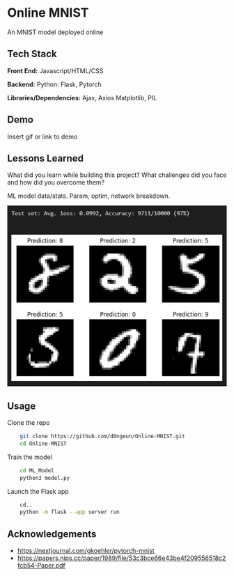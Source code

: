 
# Online MNIST

An MNIST model deployed online


## Tech Stack

**Front End:** Javascript/HTML/CSS

**Backend:** Python: Flask, Pytorch

**Libraries/Dependencies:**
    Ajax, Axios
    Matplotlib, PIL


## Demo

Insert gif or link to demo


## Lessons Learned

What did you learn while building this project? What challenges did you face and how did you overcome them?

ML model data/stats. Param, optim, network breakdown.

![App Screenshot](MNIST_Results.png?raw=true)


## Usage

Clone the repo

```bash
    git clone https://github.com/d0ngeun/Online-MNIST.git
    cd Online-MNIST
```

Train the model
```bash
    cd ML_Model
    python3 model.py
```

Launch the Flask app
```bash
    cd..
    python -m flask --app server run
```    

## Acknowledgements

 - https://nextjournal.com/gkoehler/pytorch-mnist
 - https://papers.nips.cc/paper/1989/file/53c3bce66e43be4f209556518c2fcb54-Paper.pdf